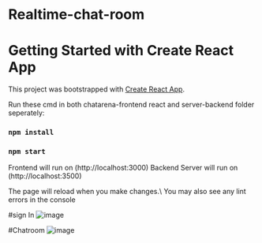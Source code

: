 
# Realtime-chat-room

# Getting Started with Create React App  
This project was bootstrapped with [Create React App](https://github.com/facebook/create-react-app).   

Run these cmd in both chatarena-frontend react and server-backend folder seperately:
### `npm install`
### `npm start`  

Frontend will run on (http://localhost:3000) 
Backend Server will run on (http://localhost:3500)   

The page will reload when you make changes.\ 
You may also see any lint errors in the console  

#sign In 
![image](https://user-images.githubusercontent.com/106506484/193345661-922dd921-7b9f-4248-a228-42ae79b17451.png)

#Chatroom 
![image](https://user-images.githubusercontent.com/106506484/193345736-1394fe82-fca8-4df4-a909-44234977cd14.png)
